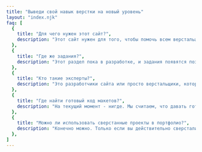 ```yaml
---
title: "Выведи свой навык верстки на новый уровень"
layout: "index.njk"
faq: [
  {
    title: "Для чего нужен этот сайт?",
    description: "Этот сайт нужен для того, чтобы помочь всем верстальщикам забыть о проблеме нахождения макетов, а также помочь им прокачать те или иные навыки.",
  },
  {
    title: "Где же задания?",
    description: "Этот раздел пока в разработке, и задания появятся позднее.",
  },
  {
    title: "Кто такие эксперты?",
    description: "Это разработчики сайта или просто верстальщики, которые помогли в развитии проекта. Попадание на эту страницу выделяет вас среди всех остальных человек, а вспоследствии может стать и материально полезным.",
  },
  {
    title: "Где найти готовый код макетов?",
    description: "На текущий момент - нигде. Мы считаем, что давать готовый код не стоит. Но мы все еще в раздумиях :)",
  },
  {
    title: "Можно ли использовать сверстанные проекты в портфолио?",
    description: "Конечно можно. Только если вы действительно сверстали их, а не взяли с live.verstaem.online :)",
  },
]
---
```

